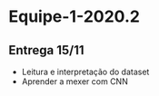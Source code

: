 # Equipe-1-2020.2

## Entrega 15/11
* Leitura e interpretação do dataset
* Aprender a mexer com CNN

